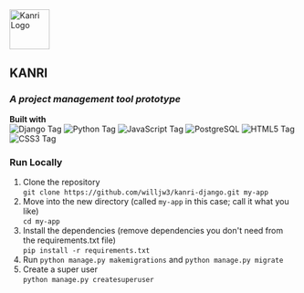  <img width="70px" src="https://www.dropbox.com/s/3ne46wmh60txrfh/kanri_logo.png?raw=1" alt="Kanri Logo">
 
## KANRI
### *A project management tool prototype*  

**Built with**   
![Django Tag](https://img.shields.io/badge/Django-092E20?style=for-the-badge&logo=django&logoColor=green)
![Python Tag](https://img.shields.io/badge/Python-FFD43B?style=for-the-badge&logo=python&logoColor=darkgreen)
![JavaScript Tag](https://img.shields.io/badge/JavaScript-323330?style=for-the-badge&logo=javascript&logoColor=F7DF1E)
![PostgreSQL](https://img.shields.io/badge/PostgreSQL-316192?style=for-the-badge&logo=postgresql&logoColor=white)
![HTML5 Tag](https://img.shields.io/badge/HTML5-E34F26?style=for-the-badge&logo=html5&logoColor=white)
![CSS3 Tag](https://img.shields.io/badge/CSS3-1572B6?style=for-the-badge&logo=css3&logoColor=white) 


### Run Locally 

1. Clone the repository  
    `git clone https://github.com/willjw3/kanri-django.git my-app`
2. Move into the new directory (called `my-app` in this case; call it what you like)    
    `cd my-app`
3. Install the dependencies (remove dependencies you don't need from the requirements.txt file)     
    `pip install -r requirements.txt` 
4. Run `python manage.py makemigrations` and `python manage.py migrate`    
5. Create a super user      
    `python manage.py createsuperuser`
